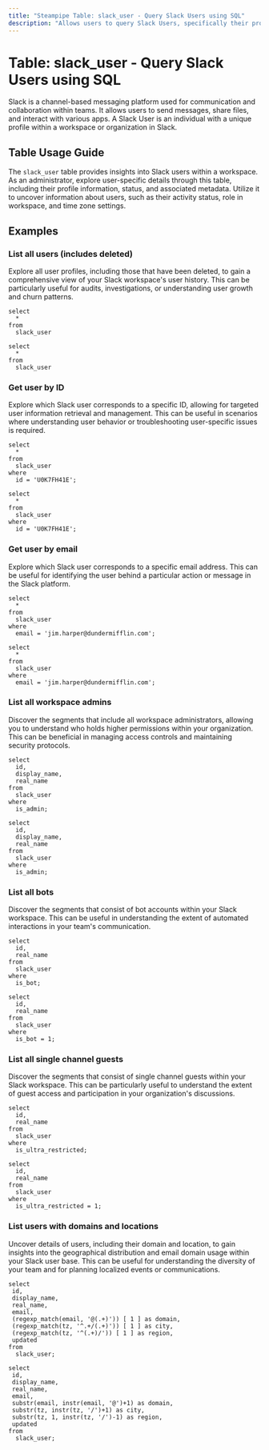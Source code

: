 ```yaml
---
title: "Steampipe Table: slack_user - Query Slack Users using SQL"
description: "Allows users to query Slack Users, specifically their profile details, providing insights into user profiles and activity."
---
```


# Table: slack_user - Query Slack Users using SQL

Slack is a channel-based messaging platform used for communication and collaboration within teams. It allows users to send messages, share files, and interact with various apps. A Slack User is an individual with a unique profile within a workspace or organization in Slack.

## Table Usage Guide

The `slack_user` table provides insights into Slack users within a workspace. As an administrator, explore user-specific details through this table, including their profile information, status, and associated metadata. Utilize it to uncover information about users, such as their activity status, role in workspace, and time zone settings.

## Examples

### List all users (includes deleted)
Explore all user profiles, including those that have been deleted, to gain a comprehensive view of your Slack workspace's user history. This can be particularly useful for audits, investigations, or understanding user growth and churn patterns.

```sql+postgres
select
  *
from
  slack_user
```

```sql+sqlite
select
  *
from
  slack_user
```

### Get user by ID
Explore which Slack user corresponds to a specific ID, allowing for targeted user information retrieval and management. This can be useful in scenarios where understanding user behavior or troubleshooting user-specific issues is required.

```sql+postgres
select
  *
from
  slack_user
where
  id = 'U0K7FH41E';
```

```sql+sqlite
select
  *
from
  slack_user
where
  id = 'U0K7FH41E';
```

### Get user by email
Explore which Slack user corresponds to a specific email address. This can be useful for identifying the user behind a particular action or message in the Slack platform.

```sql+postgres
select
  *
from
  slack_user
where
  email = 'jim.harper@dundermifflin.com';
```

```sql+sqlite
select
  *
from
  slack_user
where
  email = 'jim.harper@dundermifflin.com';
```

### List all workspace admins
Discover the segments that include all workspace administrators, allowing you to understand who holds higher permissions within your organization. This can be beneficial in managing access controls and maintaining security protocols.

```sql+postgres
select
  id,
  display_name,
  real_name
from
  slack_user
where
  is_admin;
```

```sql+sqlite
select
  id,
  display_name,
  real_name
from
  slack_user
where
  is_admin;
```

### List all bots
Discover the segments that consist of bot accounts within your Slack workspace. This can be useful in understanding the extent of automated interactions in your team's communication.

```sql+postgres
select
  id,
  real_name
from
  slack_user
where
  is_bot;
```

```sql+sqlite
select
  id,
  real_name
from
  slack_user
where
  is_bot = 1;
```

### List all single channel guests
Discover the segments that consist of single channel guests within your Slack workspace. This can be particularly useful to understand the extent of guest access and participation in your organization's discussions.

```sql+postgres
select
  id,
  real_name
from
  slack_user
where
  is_ultra_restricted;
```

```sql+sqlite
select
  id,
  real_name
from
  slack_user
where
  is_ultra_restricted = 1;
```

### List users with domains and locations
Uncover details of users, including their domain and location, to gain insights into the geographical distribution and email domain usage within your Slack user base. This can be useful for understanding the diversity of your team and for planning localized events or communications.

```sql+postgres
select
 id,
 display_name,
 real_name,
 email,
 (regexp_match(email, '@(.+)')) [ 1 ] as domain,
 (regexp_match(tz, '^.+/(.+)')) [ 1 ] as city,
 (regexp_match(tz, '^(.+)/')) [ 1 ] as region,
 updated
from
  slack_user;
```

```sql+sqlite
select
 id,
 display_name,
 real_name,
 email,
 substr(email, instr(email, '@')+1) as domain,
 substr(tz, instr(tz, '/')+1) as city,
 substr(tz, 1, instr(tz, '/')-1) as region,
 updated
from
  slack_user;
```